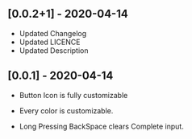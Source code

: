 ## [0.0.2+1] - 2020-04-14

* Updated Changelog
* Updated LICENCE
* Updated Description

## [0.0.1] - 2020-04-14

*  Button Icon is fully customizable

*  Every color is customizable.

*  Long Pressing BackSpace clears Complete input.

